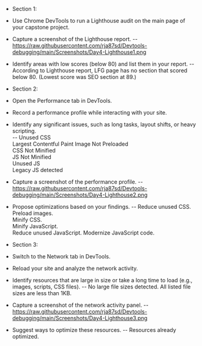 - Section 1:

- Use Chrome DevTools to run a Lighthouse audit on the main page of your capstone project.
- Capture a screenshot of the Lighthouse report.
-- https://raw.githubusercontent.com/rja87sd/Devtools-debugging/main/Screenshots/Day4-Lighthouse1.png

- Identify areas with low scores (below 80) and list them in your report.
-- According to Lighthouse report, LFG page has no section that scored below 80. (Lowest score was SEO section at 89.)



- Section 2:  

- Open the Performance tab in DevTools.  

- Record a performance profile while interacting with your site.  

- Identify any significant issues, such as long tasks, layout shifts, or heavy scripting.  
--  Unused CSS  
    Largest Contentful Paint Image Not Preloaded  
    CSS Not Minified  
    JS Not Minified  
    Unused JS  
    Legacy JS detected  

- Capture a screenshot of the performance profile.
-- https://raw.githubusercontent.com/rja87sd/Devtools-debugging/main/Screenshots/Day4-Lighthouse2.png

- Propose optimizations based on your findings.
--  Reduce unused CSS.  
    Preload images.  
    Minify CSS.  
    Minify JavaScript.  
    Reduce unused JavaScript.
    Modernize JavaScript code.



- Section 3:

- Switch to the Network tab in DevTools.

- Reload your site and analyze the network activity.

- Identify resources that are large in size or take a long time to load (e.g., images, scripts, CSS files).
-- No large file sizes detected. All listed file sizes are less than 1KB.

- Capture a screenshot of the network activity panel.
-- https://raw.githubusercontent.com/rja87sd/Devtools-debugging/main/Screenshots/Day4-Lighthouse3.png

- Suggest ways to optimize these resources.
-- Resources already optimized.